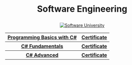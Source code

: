 # <p align="center">Software Engineering<p>

<p align="center"> <a href="https://softuni.bg/trainings/courses" title="Software University"><img src="https://i.imgur.com/pyj63z2.png" alt="Software University"></a><p>

<table align="center">
  <tr>
    <th><a href="https://softuni.bg/trainings/3038/programming-basics-with-c-sharp-july-2020"> Programming Basics with C# </a></th>
    <th><a href="https://softuni.bg/certificates/details/88258/3bb30352"> Certificate </a></th>
  </tr>
  <tr>
    <th><a href="https://softuni.bg/trainings/3135/csharp-fundamentals-september-2020">C# Fundamentals</a></th>
    <th><a href="https://softuni.bg/certificates/details/96344/e7233f2e"> Certificate </a></th>
  </tr>
  <tr>
    <th><a href="https://softuni.bg/trainings/3343/csharp-advanced-may-2021"> C# Advanced </a></th>
    <th><a href="https://softuni.bg/certificates/details/112898/4fa35bcd"> Certificate </a></th>
  </tr>
  </table>
  
